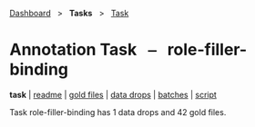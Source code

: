 [Dashboard](../../index.md)  &nbsp; > &nbsp; **Tasks**  &nbsp; > &nbsp; [Task](index.md) 

# Annotation Task &nbsp; ⎯ &nbsp; role-filler-binding

**task** | [readme](readme.md) | [gold files](golds.md) | [data drops](drops/index.md) | [batches](batches.md) | [script](script.md) 

Task role-filler-binding has 1 data drops and 42 gold files.

